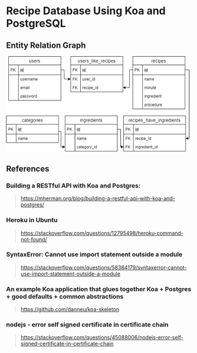 # Recipe Database Using Koa and PostgreSQL

## Entity Relation Graph
![Alt text](doc/20201013-koa-postgresql-knex-recipe.png?raw=true "20201013-entity-relation-graph")

## References

### Building a RESTful API with Koa and Postgres: 
> https://mherman.org/blog/building-a-restful-api-with-koa-and-postgres/

### Heroku in Ubuntu
> https://stackoverflow.com/questions/12795498/heroku-command-not-found/ 

### SyntaxError: Cannot use import statement outside a module
> https://stackoverflow.com/questions/58384179/syntaxerror-cannot-use-import-statement-outside-a-module

### An example Koa application that glues together Koa + Postgres + good defaults + common abstractions
> https://github.com/danneu/koa-skeleton

### nodejs - error self signed certificate in certificate chain
> https://stackoverflow.com/questions/45088006/nodejs-error-self-signed-certificate-in-certificate-chain

